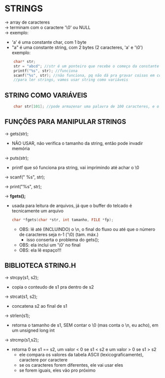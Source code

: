 # STRINGS
-> array de caracteres <br />
-> terminam com o caractere '\0' ou NULL <br />
-> exemplo:
* 'a' é uma constante char, com 1 byte
* "a" é uma constante string, com 2 bytes (2 caracteres, 'a' e '\0')
exemplo:
```c
    char* str;
    str = "abcd"; //str é um ponteiro que recebe o começo da constante "abcd", que está em outro lugar da memória
    printf("%s", str); //funciona
    scanf("%s", str); //não funciona, pq não dá pra gravar coisas em constantes
    //para ler strings, vamos usar string como variáveis
```

## STRING COMO VARIÁVEIS
```c
    char str[101]; //pode armazenar uma palavra de 100 caracteres, e o '\0'
```

## FUNÇÕES PARA MANIPULAR STRINGS
-> gets(str);<br />
* NÃO USAR, não verifica o tamanho da string, então pode invadir memória

-> puts(str);<br />
* printf que só funciona pra string, vai imprimindo até achar o \0

-> scanf(" %s", str); <br />

-> print("%s", str); <br />

-> **fgets();**
* usada para leitura de arquivos, já que o buffer do telcado é tecnicamente um arquivo
    ```c
    char *fgets(char *str, int tamanho, FILE *fp);
    ```
    * OBS: lê até (INCLUINDO) o \n, o final do fluxo ou até que o número de caracteres seja n-1 ('\0) (tam. máx.)
        * isso conserta o problema do gets();
    * OBS: ela inclui um '\0' no final
    * OBS: ela lê espaço!!!

## BIBLIOTECA STRING.H
-> strcpy(s1, s2);
* copia o conteudo de s1 pra dentro de s2

-> strcat(s1, s2);
* concatena s2 ao final de s1

-> strlen(s1);
* retorna o tamanho de s1, SEM contar o \0 (mas conta o \n, eu acho), em um unsigned long int

-> strcmp(s1,s2);
* retorna 0 se s1 == s2, um valor < 0 se s1 < s2 e um valor > 0 se s1 > s2
    * ele compara os valores da tabela ASCII (lexicograficamente), caractere por caractere
    * se os caracteres forem diferentes, ele vai usar eles
    * se forem iguais, eles vão pro próximo
